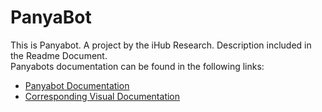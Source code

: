 # PanyaBot
This is Panyabot. A project by the iHub Research. Description included in the Readme Document.</br>
Panyabots documentation can be found in the following links: </br>
<ul>
	<li><a href="https://docs.google.com/document/d/1Y6-wH62jFKtgkTgUXsKg10-080U1WJlyPDKyWDr4FTE/edit?usp=sharing">Panyabot Documentation </a></li>
	<li><a href="https://drive.google.com/file/d/0B3idK4fCcug9a255RE5BNUFXY3M/view?usp=sharing">Corresponding Visual Documentation </a></li>
</ul>

